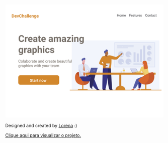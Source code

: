 <br />
<p align="center">
  <a href="http://www.freepik.com">
    <img src="/design/desktop.png" alt="Logo">
  </a>

Designed and created by  <a href="https://github.com/Lorenalgm">Lorena</a> :)

  <a href="https://juliocesarj.github.io/DevChallenge-Amazing-Graphics/"> Clique aqui para visualizar o projeto. </a>
  
